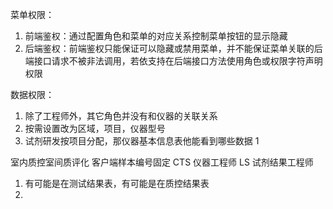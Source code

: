 
菜单权限：
1. 前端鉴权：通过配置角色和菜单的对应关系控制菜单按钮的显示隐藏
2. 后端鉴权：前端鉴权只能保证可以隐藏或禁用菜单，并不能保证菜单关联的后端接口请求不被非法调用，若依支持在后端接口方法使用角色或权限字符声明权限


数据权限：
1. 除了工程师外，其它角色并没有和仪器的关联关系
2. 按需设置改为区域，项目，仪器型号
3. 试剂研发按项目分配，那仪器基本信息表他能看到哪些数据 1 


室内质控室间质评化
客户端样本编号固定
CTS 仪器工程师
LS 试剂结果工程师


1. 有可能是在测试结果表，有可能是在质控结果表
2. 

